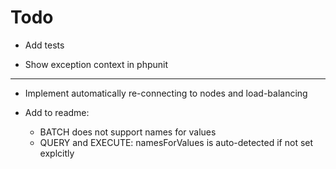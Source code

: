 Todo
=====

* Add tests

* Show exception context in phpunit

----

* Implement automatically re-connecting to nodes and load-balancing

* Add to readme: 
  * BATCH does not support names for values
  * QUERY and EXECUTE: namesForValues is auto-detected if not set explcitly
  